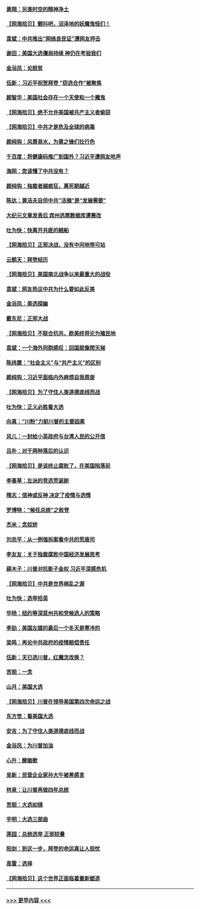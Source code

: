 #### [黄翔：另类时空的精神净土](../pages/nsc993/n12578638.md?t=11280051) 
#### [【网海拾贝】颤抖吧，沼泽地的妖魔鬼怪们！](../pages/nsc993/n12578552.md?t=11280051) 
#### [袁斌：中共推出“网络良民证”遭网友抨击](../pages/nsc993/n12578511.md?t=11280051) 
#### [谢田：美国大选僵局持续 神仍在考验我们](../pages/nsc993/n12577432.md?t=11280051) 
#### [金浴凤：论脱贫](../pages/nsc993/n12576386.md?t=11280051) 
#### [伍新：习近平祝贺拜登 “窃选合作”被聚焦](../pages/nsc993/n12576358.md?t=11280051) 
#### [颜智华：美国社会存在一个天使和一个魔鬼](../pages/nsc993/n12574299.md?t=11280051) 
#### [【网海拾贝】绝不允许美国被共产主义者偷窃](../pages/nsc993/n12573396.md?t=11280051) 
#### [【网海拾贝】中共才是危及全球的病毒](../pages/nsc993/n12571204.md?t=11280051) 
#### [颜纯钩：风萧易水，为黄之锋们壮行色](../pages/nsc993/n12571487.md?t=11280051) 
#### [千百度：将健康码推广到国外？习近平遭网友呛声](../pages/nsc993/n12570808.md?t=11280051) 
#### [海网：您读懂了中共没有？](../pages/nsc993/n12570487.md?t=11280051) 
#### [颜纯钩：独裁者越疯狂，离死期越近](../pages/nsc993/n12569055.md?t=11280051) 
#### [陈达：黄洁夫自供中共“活摘”是“发展需要”](../pages/nsc993/n12568541.md?t=11280051) 
#### [大纪元文章发表后 宾州选票数据库遭篡改](../pages/nsc993/n12568105.md?t=11280051) 
#### [吐为快：快离开共匪的贼船](../pages/nsc993/n12568462.md?t=11280051) 
#### [【网海拾贝】正邪决战，没有中间地带可站](../pages/nsc993/n12568439.md?t=11280051) 
#### [云鹤天：拜登经历](../pages/nsc993/n12567294.md?t=11280051) 
#### [【网海拾贝】美国南北战争以来最重大的战役](../pages/nsc993/n12567247.md?t=11280051) 
#### [袁斌：网友热议中共为什么要如此反美](../pages/nsc993/n12567162.md?t=11280051) 
#### [金浴凤：美选探幽](../pages/nsc993/n12567147.md?t=11280051) 
#### [戴东尼：正邪大战](../pages/nsc993/n12567033.md?t=11280051) 
#### [【网海拾贝】不联合抗共，欧美终将沦为殖民地](../pages/nsc993/n12565068.md?t=11280051) 
#### [袁斌：一个海外同胞感叹：回国就像爬天梯](../pages/nsc993/n12564986.md?t=11280051) 
#### [陈纬霆：“社会主义”与“共产主义”的区别](../pages/nsc993/n12562417.md?t=11280051) 
#### [颜纯钩：习近平面临内外麻烦自我周旋](../pages/nsc993/n12563356.md?t=11280051) 
#### [【网海拾贝】为了守住人类道德底线而战](../pages/nsc993/n12562542.md?t=11280051) 
#### [吐为快：正义必胜看大选](../pages/nsc993/n12561967.md?t=11280051) 
#### [向真：“川粉”力挺川普的主要因素](../pages/nsc993/n12560774.md?t=11280051) 
#### [风儿：一封给小英政府与台湾人民的公开信](../pages/nsc993/n12560581.md?t=11280051) 
#### [吕朴：对于两种落后的认识](../pages/nsc993/n12560492.md?t=11280051) 
#### [【网海拾贝】是该终止腐败了，在美国陷落前](../pages/nsc993/n12559936.md?t=11280051) 
#### [李春草：左派的竞选荒诞剧](../pages/nsc993/n12558380.md?t=11280051) 
#### [隋志：信神或反神 决定了疫情与选情](../pages/nsc993/n12558255.md?t=11280051) 
#### [罗博特：“候任总统”之败登](../pages/nsc993/n12558189.md?t=11280051) 
#### [杰米：念奴娇](../pages/nsc993/n12558174.md?t=11280051) 
#### [刘忠平：从一例强拆案看中共的荒唐司](../pages/nsc993/n12558036.md?t=11280051) 
#### [李友友：关于独裁腐败中国经济发展思考](../pages/nsc993/n12558004.md?t=11280051) 
#### [薛木子：川普对抗影子金权 习近平深感危机](../pages/nsc993/n12557342.md?t=11280051) 
#### [【网海拾贝】中共是世界祸乱之源](../pages/nsc993/n12555353.md?t=11280051) 
#### [吐为快：选举拾英](../pages/nsc993/n12555041.md?t=11280051) 
#### [华旸：纽约等深蓝州共和党候选人的策略](../pages/nsc993/n12554309.md?t=11280051) 
#### [李劼：美国左媒的最后一个冬天是寒冷的](../pages/nsc993/n12552947.md?t=11280051) 
#### [梁鸣：再论中共政府的疫情赔偿责任](../pages/nsc993/n12553012.md?t=11280051) 
#### [伍新：天已选川普，红魔怎改换？](../pages/nsc993/n12552970.md?t=11280051) 
#### [苦胆：一念](../pages/nsc993/n12552957.md?t=11280051) 
#### [山月：美国大选](../pages/nsc993/n12552446.md?t=11280051) 
#### [【网海拾贝】川普在领导美国第四次命运之战](../pages/nsc993/n12551973.md?t=11280051) 
#### [东方觉：看美国大选](../pages/nsc993/n12551647.md?t=11280051) 
#### [安吉：为了守住人类道德底线而战](../pages/nsc993/n12551111.md?t=11280051) 
#### [金浴凤：为川普加油](../pages/nsc993/n12551085.md?t=11280051) 
#### [心升：醒脑歌](../pages/nsc993/n12550984.md?t=11280051) 
#### [吴新：民营企业家孙大午被黑感言](../pages/nsc993/n12550656.md?t=11280051) 
#### [林泉：让川普再做四年总统](../pages/nsc993/n12550640.md?t=11280051) 
#### [苦胆：大选如镜](../pages/nsc993/n12550630.md?t=11280051) 
#### [宇明：大选三部曲](../pages/nsc993/n12550603.md?t=11280051) 
#### [莲园：总统选举 正邪较量](../pages/nsc993/n12550594.md?t=11280051) 
#### [阳剑：到这一步，拜登的命运真让人担忧](../pages/nsc993/n12549093.md?t=11280051) 
#### [高雷：选择](../pages/nsc993/n12549087.md?t=11280051) 
#### [【网海拾贝】这个世界正面临着重新塑造](../pages/nsc993/n12548326.md?t=11280051) 

----
#### [ >>> 更早内容 <<< ](../indexes/nsc993-earlier.md)
